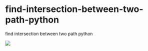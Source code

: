 # find-intersection-between-two-path-python
find intersection between two path python


<img src='https://i.imgur.com/VGgkTSu.png' />
